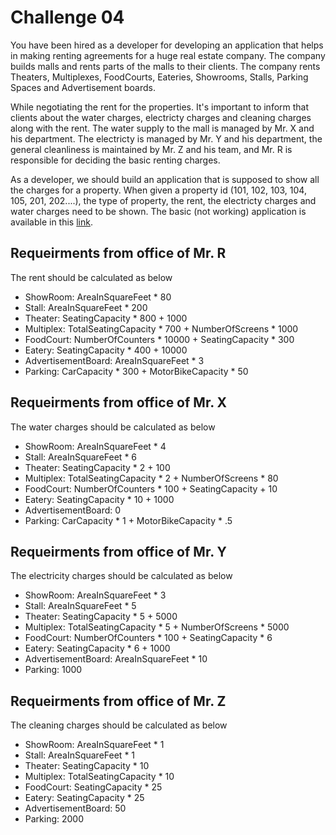 
# Challenge 04

You have been hired as a developer for developing an application that helps in making renting agreements for a huge real estate company. The company builds malls and rents parts of the malls to their clients. The company rents Theaters, Multiplexes, FoodCourts, Eateries, Showrooms, Stalls, Parking Spaces and Advertisement boards.

While negotiating the rent for the properties. It's important to inform that clients about the water charges, electricty charges and cleaning charges along with the rent. The water supply to the mall is managed by Mr. X and his department. The electricty is managed by Mr. Y and his department, the general cleanliness is maintained by Mr. Z and his team, and Mr. R is responsible for deciding the basic renting charges.

As a developer, we should build an application that is supposed to show all the charges for a property. When given a property id (101, 102, 103, 104, 105, 201, 202....), the type of property, the rent, the electricty charges and water charges need to be shown. The basic (not working) application is available in this [link](https://github.com/WonderTools/design-patterns/raw/master/MallCharges/MallChargesCalculator.zip).

## Requeirments from office of Mr. R
The rent should be calculated as below
* ShowRoom:  AreaInSquareFeet * 80
* Stall: AreaInSquareFeet * 200
* Theater: SeatingCapacity * 800 + 1000
* Multiplex: TotalSeatingCapacity * 700 + NumberOfScreens * 1000
* FoodCourt: NumberOfCounters * 10000 + SeatingCapacity * 300
* Eatery: SeatingCapacity * 400 + 10000
* AdvertisementBoard: AreaInSquareFeet * 3
* Parking: CarCapacity * 300 + MotorBikeCapacity * 50

## Requeirments from office of Mr. X
The water charges should be calculated as below
* ShowRoom:  AreaInSquareFeet * 4
* Stall: AreaInSquareFeet * 6
* Theater: SeatingCapacity * 2 + 100
* Multiplex: TotalSeatingCapacity * 2 + NumberOfScreens * 80
* FoodCourt: NumberOfCounters * 100 + SeatingCapacity + 10
* Eatery: SeatingCapacity * 10 + 1000
* AdvertisementBoard: 0
* Parking: CarCapacity * 1 + MotorBikeCapacity * .5

## Requeirments from office of Mr. Y
The electricity charges should be calculated as below
* ShowRoom:  AreaInSquareFeet * 3
* Stall: AreaInSquareFeet * 5
* Theater: SeatingCapacity * 5 + 5000
* Multiplex: TotalSeatingCapacity * 5 + NumberOfScreens * 5000
* FoodCourt: NumberOfCounters * 100 + SeatingCapacity * 6
* Eatery: SeatingCapacity * 6 + 1000
* AdvertisementBoard: AreaInSquareFeet * 10
* Parking: 1000

## Requeirments from office of Mr. Z
The cleaning charges should be calculated as below
* ShowRoom:  AreaInSquareFeet * 1
* Stall: AreaInSquareFeet * 1
* Theater: SeatingCapacity * 10
* Multiplex: TotalSeatingCapacity * 10
* FoodCourt: SeatingCapacity * 25
* Eatery: SeatingCapacity * 25
* AdvertisementBoard: 50
* Parking: 2000

